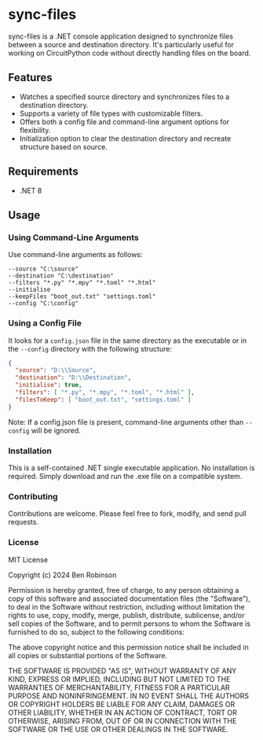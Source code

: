 ﻿# sync-files

sync-files is a .NET console application designed to synchronize files between a source and destination directory. It's particularly useful for working on CircuitPython code without directly handling files on the board.

## Features

- Watches a specified source directory and synchronizes files to a destination directory.
- Supports a variety of file types with customizable filters.
- Offers both a config file and command-line argument options for flexibility.
- Initialization option to clear the destination directory and recreate structure based on source.

## Requirements

- .NET 8

## Usage

### Using Command-Line Arguments

Use command-line arguments as follows:

	--source "C:\source" 
	--destination "C:\destination" 
	--filters "*.py" "*.mpy" "*.toml" "*.html"
	--initialise
	--keepFiles "boot_out.txt" "settings.toml"
	--config "C:\config"

### Using a Config File

It looks for a `config.json` file in the same directory as the executable or in the `--config` directory with the following structure:

```json
{
  "source": "D:\\Source",
  "destination": "D:\\Destination",
  "initialise": true,
  "filters": [ "*.py", "*.mpy", "*.toml", "*.html" ],
  "filesToKeep": [ "boot_out.txt", "settings.toml" ]
}
```

Note: If a config.json file is present, command-line arguments other than `--config` will be ignored.

### Installation

This is a self-contained .NET single executable application. No installation is required. Simply download and run the .exe file on a compatible system.

### Contributing

Contributions are welcome. Please feel free to fork, modify, and send pull requests.

### License
MIT License

Copyright (c) 2024 Ben Robinson

Permission is hereby granted, free of charge, to any person obtaining a copy of this software and associated documentation files (the "Software"), to deal in the Software without restriction, including without limitation the rights to use, copy, modify, merge, publish, distribute, sublicense, and/or sell copies of the Software, and to permit persons to whom the Software is furnished to do so, subject to the following conditions:

The above copyright notice and this permission notice shall be included in all copies or substantial portions of the Software.

THE SOFTWARE IS PROVIDED "AS IS", WITHOUT WARRANTY OF ANY KIND, EXPRESS OR IMPLIED, INCLUDING BUT NOT LIMITED TO THE WARRANTIES OF MERCHANTABILITY, FITNESS FOR A PARTICULAR PURPOSE AND NONINFRINGEMENT. IN NO EVENT SHALL THE AUTHORS OR COPYRIGHT HOLDERS BE LIABLE FOR ANY CLAIM, DAMAGES OR OTHER LIABILITY, WHETHER IN AN ACTION OF CONTRACT, TORT OR OTHERWISE, ARISING FROM, OUT OF OR IN CONNECTION WITH THE SOFTWARE OR THE USE OR OTHER DEALINGS IN THE SOFTWARE.

